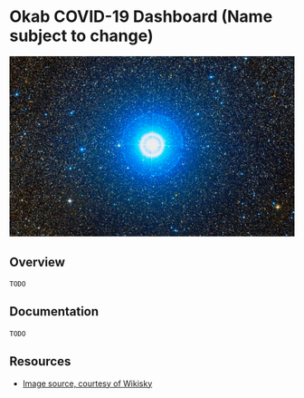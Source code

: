 # Okab COVID-19 Dashboard (Name subject to change)
![alt text](./okab.png)

## Overview
    TODO

## Documentation
    TODO

## Resources
- [Image source, courtesy of Wikisky](http://wikisky.org)
